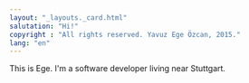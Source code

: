 ```yaml
---
layout: "_layouts._card.html"
salutation: "Hi!"
copyright : "All rights reserved. Yavuz Ege Özcan, 2015."
lang: "en"
---
```


This is Ege. I'm a software developer living near Stuttgart.